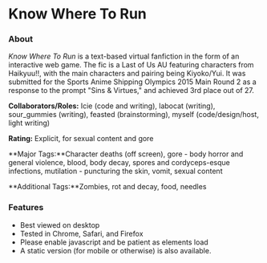 # Know Where To Run

### About
*Know Where To Run* is a text-based virtual fanfiction in the form of an interactive web game. The fic is a Last of Us AU featuring characters from Haikyuu!!, with the main characters and pairing being Kiyoko/Yui. It was submitted for the Sports Anime Shipping Olympics 2015 Main Round 2 as a response to the prompt "Sins &amp; Virtues," and achieved 3rd place out of 27.

**Collaborators/Roles:** Icie (code and writing), labocat (writing), sour_gummies (writing), feasted (brainstorming), myself (code/design/host, light writing)

**Rating:** Explicit, for sexual content and gore

**Major Tags:**Character deaths (off screen), gore - body horror and general violence, blood, body decay, spores and cordyceps-esque infections, mutilation - puncturing the skin, vomit, sexual content

**Additional Tags:**Zombies, rot and decay, food, needles

### Features

- Best viewed on desktop
- Tested in Chrome, Safari, and Firefox
- Please enable javascript and be patient as elements load
- A static version (for mobile or otherwise) is also available.
